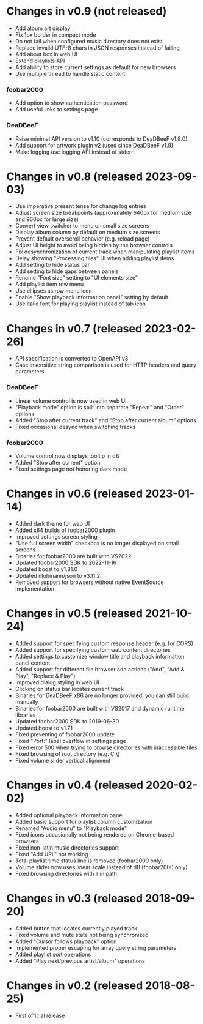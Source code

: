 # Changes in v0.9 (not released)
- Add album art display
- Fix 1px border in compact mode
- Do not fail when configured music directory does not exist
- Replace invalid UTF-8 chars in JSON responses instead of failing
- Add about box in web UI
- Extend playlists API
- Add ability to store current settings as default for new browsers
- Use multiple thread to handle static content
### foobar2000
- Add option to show authentication password
- Add useful links to settings page
### DeaDBeeF
- Raise minimal API version to v1.10 (corresponds to DeaDBeeF v1.8.0)
- Add support for artwork plugin v2 (used since DeaDBeeF v1.9)
- Make logging use logging API instead of stderr

# Changes in v0.8 (released 2023-09-03)
- Use imperative present tense for change log entries
- Adjust screen size breakpoints (approximately 640px for medium size and 960px for large size)
- Convert view switcher to menu on small size screens
- Display album column by default on medium size screens
- Prevent default overscroll behavior (e.g. reload page)
- Adjust UI height to avoid being hidden by the browser controls
- Fix desynchronization of current track when manipulating playlist items
- Delay showing "Processing files" UI when adding playlist items
- Add setting to hide status bar
- Add setting to hide gaps between panels
- Rename "Font size" setting to "UI elements size"
- Add playlist item row menu
- Use ellipses as row menu icon
- Enable "Show playback information panel" setting by default
- Use italic font for playing playlist instead of tab icon

# Changes in v0.7 (released 2023-02-26)
- API specification is converted to OpenAPI v3
- Case insensitive string comparison is used for HTTP headers and query parameters
### DeaDBeeF
- Linear volume control is now used in web UI
- "Playback mode" option is split into separate "Repeat" and "Order" options
- Added "Stop after current track" and "Stop after current album" options
- Fixed occasional desync when switching tracks
### foobar2000
- Volume control now displays tooltip in dB
- Added "Stop after current" option
- Fixed settings page not honoring dark mode

# Changes in v0.6 (released 2023-01-14)
- Added dark theme for web UI
- Added x64 builds of foobar2000 plugin
- Improved settings screen styling
- "Use full screen width" checkbox is no longer displayed on small screens
- Binaries for foobar2000 are built with VS2022
- Updated foobar2000 SDK to 2022-11-16
- Updated boost to v1.81.0
- Updated nlohmann/json to v3.11.2
- Removed support for browsers without native EventSource implementation

# Changes in v0.5 (released 2021-10-24)
- Added support for specifying custom response header (e.g. for CORS)
- Added support for specifying custom web content directories
- Added settings to customize window title and playback information panel content
- Added support for different file browser add actions ("Add", "Add & Play", "Replace & Play")
- Improved dialog styling in web UI
- Clicking on status bar locates current track
- Binaries for DeaDBeeF x86 are no longer provided, you can still build manually
- Binaries for foobar2000 are built with VS2017 and dynamic runtime libraries
- Updated foobar2000 SDK to 2019-06-30
- Updated boost to v1.71
- Fixed preventing of foobar2000 update
- Fixed "Port:" label overflow in settings page
- Fixed error 500 when trying to browse directories with inaccessible files
- Fixed browsing of root directory (e.g. C:\\)
- Fixed volume slider vertical alignment

# Changes in v0.4 (released 2020-02-02)
- Added optional playback information panel
- Added basic support for playlist column customization
- Renamed "Audio menu" to "Playback mode"
- Fixed icons occasionally not being rendered on Chrome-based browsers
- Fixed non-latin music directories support
- Fixed "Add URL" not working
- Total playlist time status line is removed (foobar2000 only)
- Volume slider now uses linear scale instead of dB (foobar2000 only)
- Fixed browsing directories with `!` in path

# Changes in v0.3 (released 2018-09-20)
- Added button that locates currently played track
- Fixed volume and mute state not being synchronized
- Added "Cursor follows playback" option
- Implemented proper escaping for array query string parameters
- Added playlist sort operations
- Added "Play next/previous artist/album" operations

# Changes in v0.2 (released 2018-08-25)
- First official release
